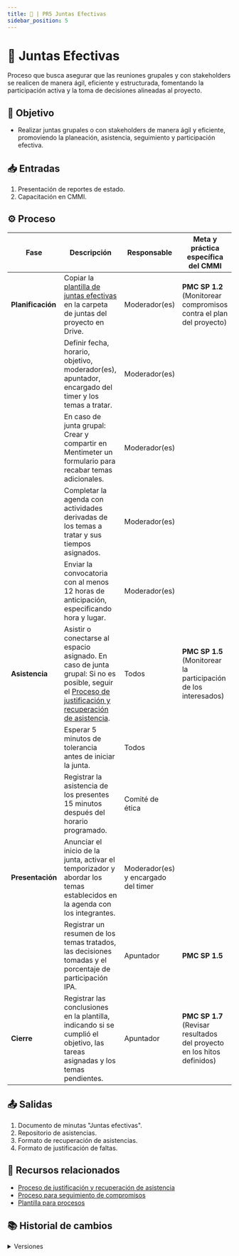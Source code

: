 ```yaml
---
title: 👺 | PR5 Juntas Efectivas
sidebar_position: 5
---
```


# 👺 Juntas Efectivas

Proceso que busca asegurar que las reuniones grupales y con stakeholders se realicen de manera ágil, eficiente y estructurada, fomentando la participación activa y la toma de decisiones alineadas al proyecto.

## 🎯 Objetivo

- Realizar juntas grupales o con stakeholders de manera ágil y eficiente, promoviendo la planeación, asistencia, seguimiento y participación efectiva.

## 📥 Entradas

1. Presentación de reportes de estado.
2. Capacitación en CMMI.

## ⚙️ Proceso

| Fase | Descripción | Responsable | Meta y práctica específica del CMMI |
| ---- | ----------- | ----------- | ----------------------------------- |
| **Planificación** | Copiar la [plantilla de juntas efectivas](https://docs.google.com/document/d/1kQ_WNJF6ZAqBEqnu3a1I7ls6aLCqXvPdEHlpKwQGfEM/edit?usp=drive_link) en la carpeta de juntas del proyecto en Drive. | Moderador(es) | **PMC SP 1.2** (Monitorear compromisos contra el plan del proyecto) |
|  | Definir fecha, horario, objetivo, moderador(es), apuntador, encargado del timer y los temas a tratar. | Moderador(es) | |
|  | En caso de junta grupal: Crear y compartir en Mentimeter un formulario para recabar temas adicionales. | Moderador(es) | |
|  | Completar la agenda con actividades derivadas de los temas a tratar y sus tiempos asignados. | Moderador(es) | |
|  | Enviar la convocatoria con al menos 12 horas de anticipación, especificando hora y lugar. | Moderador(es) | |
| **Asistencia** | Asistir o conectarse al espacio asignado. En caso de junta grupal: Si no es posible, seguir el [Proceso de justificación y recuperación de asistencia](/docs/next/procesos/PR22-justificar-recuperar-asistencia). | Todos | **PMC SP 1.5** (Monitorear la participación de los interesados) |
|  | Esperar 5 minutos de tolerancia antes de iniciar la junta. | Todos | |
|  | Registrar la asistencia de los presentes 15 minutos después del horario programado. | Comité de ética | |
| **Presentación** | Anunciar el inicio de la junta, activar el temporizador y abordar los temas establecidos en la agenda con los integrantes. | Moderador(es) y encargado del timer | |
|  | Registrar un resumen de los temas tratados, las decisiones tomadas y el porcentaje de participación IPA. | Apuntador | **PMC SP 1.5** |
| **Cierre** | Registrar las conclusiones en la plantilla, indicando si se cumplió el objetivo, las tareas asignadas y los temas pendientes. | Apuntador | **PMC SP 1.7** (Revisar resultados del proyecto en los hitos definidos) |

## 📤 Salidas

1. Documento de minutas "Juntas efectivas".
2. Repositorio de asistencias.
3. Formato de recuperación de asistencias.
4. Formato de justificación de faltas.

## 📎 Recursos relacionados

- [Proceso de justificación y recuperación de asistencia](/docs/next/procesos/PR22-justificar-recuperar-asistencia)
- [Proceso para seguimiento de compromisos](/docs/next/procesos/PR23-seguimiento-compromisos)
- [Plantilla para procesos](/docs/next/plantillas/plantilla-procesos)

## 📚 Historial de cambios

<details>
  <summary>Versiones</summary>

| **Versión** | **Descripción del cambio**                                        | **Fecha**   | **Colaborador(es)** |
| ----------- | ------------------------------------------------------------------ | ----------- | ------------------- |
| **1.0**     | Creación del proceso.                                              | 03/03/2025  | Daniel Queijeiro Albo, Ángel Mauricio Ramírez Herrera, Valeria Zúñiga Mendoza |
| **1.1**     | Refactorización.                                                   | 18/04/2025  | Diego Fuentes |
| **1.2**     | Correcciones PMC 1.1.                                              | 22/04/2025  | Juan Pablo Chávez Leal |
| **1.3**     | Agregar entradas y referenciar a los procesos PR22 y PR23.         | 25/04/2025  | Ian Julián Estrada Castro |
| **1.4**     | Actualizar proceso.                                                | 11/05/2025  | Paola María Garrido Montes |
| **1.5**     | Actualizar proceso.                                                | 13/05/2025  | Hiram Mendoza López |

</details>
